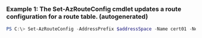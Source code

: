 ### Example 1: The Set-AzRouteConfig cmdlet updates a route configuration for a route table. (autogenerated)
```powershell
PS C:\> Set-AzRouteConfig -AddressPrefix $addressSpace -Name cert01 -NextHopIpAddress 12.0.0.5 -NextHopType VnetLocal
```

